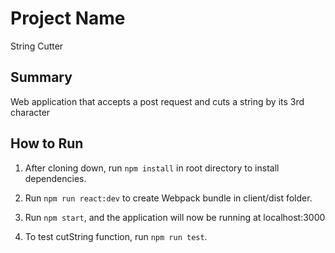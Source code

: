 # Project Name #
String Cutter

## Summary ##
Web application that accepts a post request and cuts a string by its 3rd character

## How to Run ##
  
  1. After cloning down, run `npm install` in root directory to install dependencies.

  2. Run `npm run react:dev` to create Webpack bundle in client/dist folder.

  3. Run `npm start`, and the application will now be running at localhost:3000

  4. To test cutString function, run `npm run test`.
